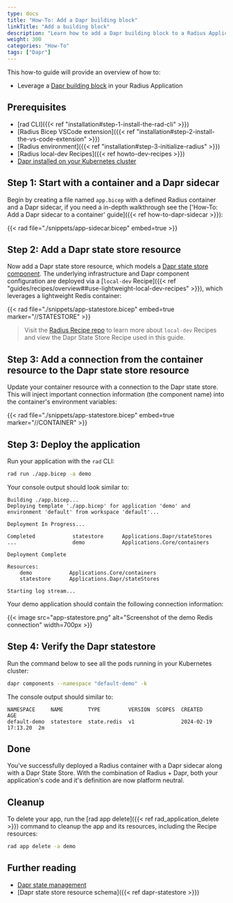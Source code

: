 ```yaml
---
type: docs
title: "How-To: Add a Dapr building block"
linkTitle: "Add a building block"
description: "Learn how to add a Dapr building block to a Radius Application"
weight: 300
categories: "How-To"
tags: ["Dapr"]
---
```


This how-to guide will provide an overview of how to:

- Leverage a [Dapr building block](https://docs.dapr.io/developing-applications/building-blocks/) in your Radius Application

## Prerequisites

- [rad CLI]({{< ref "installation#step-1-install-the-rad-cli" >}})
- [Radius Bicep VSCode extension]({{< ref "installation#step-2-install-the-vs-code-extension" >}})
- [Radius environment]({{< ref "installation#step-3-initialize-radius" >}})
- [Radius local-dev Recipes]({{< ref howto-dev-recipes >}})
- [Dapr installed on your Kubernetes cluster](https://docs.dapr.io/operations/hosting/kubernetes/kubernetes-deploy/)

## Step 1: Start with a container and a Dapr sidecar

Begin by creating a file named `app.bicep` with a defined Radius container and a Dapr sidecar, if you need a in-depth walkthrough see the ['How-To: Add a Dapr sidecar to a container' guide]({{< ref how-to-dapr-sidecar >}}):

{{< rad file="./snippets/app-sidecar.bicep" embed=true >}}

## Step 2: Add a Dapr state store resource

Now add a Dapr state store resource, which models a [Dapr state store component](https://docs.dapr.io/developing-applications/building-blocks/state-management/state-management-overview/). The underlying infrastructure and Dapr component configuration are deployed via a [`local-dev` Recipe]({{< ref "guides/recipes/overview##use-lightweight-local-dev-recipes" >}}), which leverages a lightweight Redis container:

{{< rad file="./snippets/app-statestore.bicep" embed=true marker="//STATESTORE" >}}

> Visit the [Radius Recipe repo](https://github.com/radius-project/recipes/blob/main/local-dev/statestores.bicep) to learn more about `local-dev` Recipes and view the Dapr State Store Recipe used in this guide.

## Step 3: Add a connection from the container resource to the Dapr state store resource

Update your container resource with a connection to the Dapr state store. This will inject important connection information (the component name) into the container's environment variables:

{{< rad file="./snippets/app-statestore.bicep" embed=true marker="//CONTAINER" >}}


## Step 3: Deploy the application

Run your application with the `rad` CLI:

```bash
rad run ./app.bicep -a demo
```

Your console output should look similar to:

```
Building ./app.bicep...
Deploying template './app.bicep' for application 'demo' and environment 'default' from workspace 'default'...

Deployment In Progress... 

Completed            statestore      Applications.Dapr/stateStores
...                  demo            Applications.Core/containers

Deployment Complete

Resources:
    demo            Applications.Core/containers
    statestore      Applications.Dapr/stateStores

Starting log stream...
```

Your demo application should contain the following connection information:

{{< image src="app-statestore.png" alt="Screenshot of the demo Redis connection" width=700px >}}


## Step 4: Verify the Dapr statestore

Run the command below to see all the pods running in your Kubernetes cluster:

```bash
dapr components --namespace "default-demo" -k
```

The console output should similar to:

```
NAMESPACE     NAME        TYPE         VERSION  SCOPES  CREATED              AGE  
default-demo  statestore  state.redis  v1               2024-02-19 17:13.20  2m   
```

## Done

You've successfully deployed a Radius container with a Dapr sidecar along with a Dapr State Store. With the combination of Radius + Dapr, both your application's code and it's definition are now platform neutral.

## Cleanup

To delete your app, run the [rad app delete]({{< ref rad_application_delete >}}) command to cleanup the app and its resources, including the Recipe resources:

```bash
rad app delete -a demo
```

## Further reading

- [Dapr state management](https://docs.dapr.io/developing-applications/building-blocks/state-management/)
- [Dapr state store resource schema]({{< ref dapr-statestore >}})

